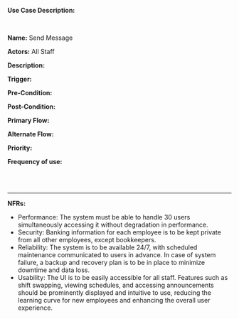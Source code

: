 **Use Case Description:**

<br>

**Name:** Send Message

**Actors:** All Staff

**Description:** 

**Trigger:** 

**Pre-Condition:** 

**Post-Condition:** 

**Primary Flow:** 

**Alternate Flow:** 

**Priority:** 

**Frequency of use:** 


<br>
<br>

-------------------------------------------------------------------------------------------------------------------------------------

**NFRs:**

- Performance: The system must be able to handle 30 users simultaneously accessing it without degradation in performance.
- Security: Banking information for each employee is to be kept private from all other employees, except bookkeepers.
- Reliability: The system is to be available 24/7, with scheduled maintenance communicated to users in advance. In case of system failure, a backup and recovery plan is to be in place to minimize downtime and data loss.
- Usability: The UI is to be easily accessible for all staff. Features such as shift swapping, viewing schedules, and accessing announcements should be prominently displayed and intuitive to use, reducing the learning curve for new employees and enhancing the overall user experience. 
